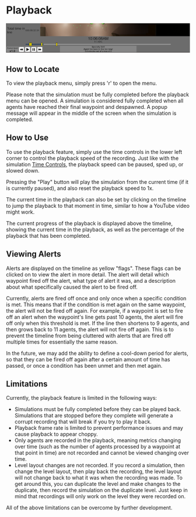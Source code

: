 # Playback

![Playback Menu](../img/playbackMenu.png)

## How to Locate

To view the playback menu, simply press 'r' to open the menu.  

Please note that the simulation must be fully completed before the playback menu can be opened.  A simulation is considered fully completed when all agents have reached their final waypoint and despawned.  A popup message will appear in the middle of the screen when the simulation is completed.

## How to Use

To use the playback feature, simply use the time controls in the lower left corner to control the playback speed of the recording.  Just like with the simulation [Time Controls](../config/simulation/time-control.md), the playback speed can be paused, sped up, or slowed down.

Pressing the "Play" button will play the simulation from the current time (if it is currently paused), and also reset the playback speed to 1x.

The current time in the playback can also be set by clicking on the timeline to jump the playback to that moment in time, similar to how a YouTube video might work.

The current progress of the playback is displayed above the timeline, showing the current time in the playback, as well as the percentage of the playback that has been completed.

## Viewing Alerts

Alerts are displayed on the timeline as yellow "flags".  These flags can be clicked on to view the alert in more detail.  The alert will detail which waypoint fired off the alert, what type of alert it was, and a description about what specifically caused the alert to be fired off.

Currently, alerts are fired off once and only once when a specific condition is met.  This means that if the condition is met again on the same waypoint, the alert will not be fired off again.  For example, if a waypoint is set to fire off an alert when the waypoint's line gets past 10 agents, the alert will fire off only when this threshold is met.  If the line then shortens to 9 agents, and then grows back to 11 agents, the alert will not fire off again.  This is to prevent the timeline from being cluttered with alerts that are fired off multiple times for essentially the same reason.

In the future, we may add the ability to define a cool-down period for alerts, so that they can be fired off again after a certain amount of time has passed, or once a condition has been unmet and then met again.

## Limitations

Currently, the playback feature is limited in the following ways:

- Simulations must be fully completed before they can be played back.  Simulations that are stopped before they complete will generate a corrupt recording that will break if you try to play it back.
- Playback frame rate is limited to prevent performance issues and may cause playback to appear choppy.
- Only agents are recorded in the playback, meaning metrics changing over time (such as the number of agents processed by a waypoint at that point in time) are not recorded and cannot be viewed changing over time.  
- Level layout changes are not recorded.  If you record a simulation, then change the level layout, then play back the recording, the level layout will not change back to what it was when the recording was made.  To get around this, you can duplicate the level and make changes to the duplicate, then record the simulation on the duplicate level.  Just keep in mind that recordings will only work on the level they were recorded on.

All of the above limitations can be overcome by further development.
